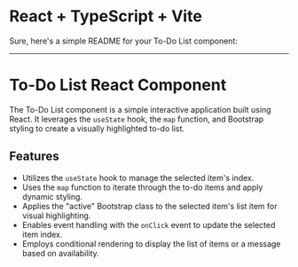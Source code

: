 # React + TypeScript + Vite

Sure, here's a simple README for your To-Do List component:

---

# To-Do List React Component

The To-Do List component is a simple interactive application built using React. It leverages the `useState` hook, the `map` function, and Bootstrap styling to create a visually highlighted to-do list.

## Features

- Utilizes the `useState` hook to manage the selected item's index.
- Uses the `map` function to iterate through the to-do items and apply dynamic styling.
- Applies the "active" Bootstrap class to the selected item's list item for visual highlighting.
- Enables event handling with the `onClick` event to update the selected item index.
- Employs conditional rendering to display the list of items or a message based on availability.

